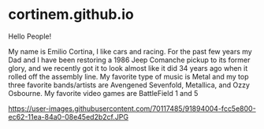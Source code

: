 # cortinem.github.io

Hello People! 

My name is Emilio Cortina, I like cars and racing. For the past few years my Dad and I have been restoring a 1986 Jeep Comanche pickup to its former glory, and we recently got it to look almost like it did 34 years ago when it rolled off the assembly line. 
My favorite type of music is Metal and my top three favorite bands/artists are Avengened Sevenfold, Metallica, and Ozzy Osbourne. 
My favorite video games are BattleField 1 and 5 

https://user-images.githubusercontent.com/70117485/91894004-fcc5e800-ec62-11ea-84a0-08e45ed2b2cf.JPG
